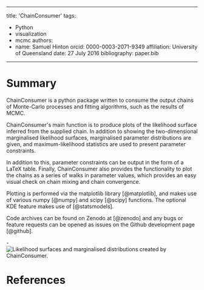 ______________________________________________________________________

title: 'ChainConsumer'
tags:

- Python
- visualization
- mcmc
  authors:
- name: Samuel Hinton
  orcid: 0000-0003-2071-9349
  affiliation: University of Queensland
  date: 27 July 2016
  bibliography: paper.bib

______________________________________________________________________

# Summary

ChainConsumer is a python package written to consume the output chains
of Monte-Carlo processes and fitting algorithms, such as the results
of MCMC.

ChainConsumer's main function is to produce plots of the likelihood
surface inferred from the supplied chain. In addition to showing
the two-dimensional marginalised likelihood surfaces, marginalised
parameter distributions are given, and maximum-likelihood statistics
are used to present parameter constraints.

In addition to this, parameter constraints can be output
in the form of a LaTeX table. Finally, ChainConsumer also provides
the functionality to plot the chains as a series of walks in
parameter values, which provides an easy visual check on chain
mixing and chain convergence.

Plotting is performed via the matplotlib library [@matplotlib], and
makes use of various numpy [@numpy] and scipy [@scipy] functions. The
optional KDE feature makes use of [@statsmodels].

Code archives can be found on Zenodo at [@zenodo] and any
bugs or feature requests can be opened as issues on the Github
development page [@github].

-![Likelihood surfaces and marginalised distributions created by ChainConsumer.](example.png)

# References
